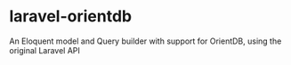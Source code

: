 # laravel-orientdb
An Eloquent model and Query builder with support for OrientDB, using the original Laravel API